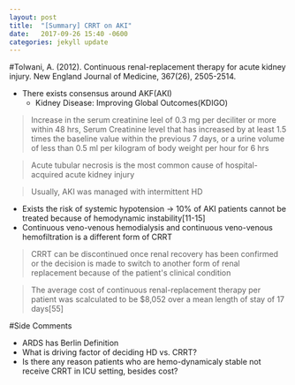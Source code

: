 ```yaml
---
layout: post
title:  "[Summary] CRRT on AKI"
date:   2017-09-26 15:40 -0600
categories: jekyll update
---
```


#Tolwani, A. (2012). Continuous renal-replacement therapy for acute kidney injury. New England Journal of Medicine, 367(26), 2505-2514.

 - There exists consensus around AKF(AKI)
	 - Kidney Disease: Improving Global Outcomes(KDIGO)

> Increase in the serum creatinine leel of 0.3 mg per deciliter or more within 48 hrs, Serum Creatinine level that has increased by at least 1.5 times the baseline value within the previous 7 days, or a urine volume of less than 0.5 ml per kilogram of body weight per hour for 6 hrs


> Acute tubular necrosis is the most common cause of hospital-acquired acute kidney injury


> Usually, AKI was managed with intermittent HD
	
- Exists the risk of systemic hypotension -> 10% of AKI patients cannot be treated because of hemodynamic instability[11-15]
- Continuous veno-venous hemodialysis and continuous veno-venous hemofiltration is a different form of CRRT


 > CRRT can be discontinued once renal recovery has been confirmed or the decision is made to switch to another form of renal replacement because of the patient's clinical condition

 > The average cost of continuous renal-replacement therapy per patient was scalculated to be $8,052 over a mean length of stay of 17 days[55]

#Side Comments
 - ARDS has Berlin Definition
 - What is driving factor of deciding HD vs. CRRT?
 - Is there any reason patients who are hemo-dynamicaly stable not receive CRRT in ICU setting, besides cost?
